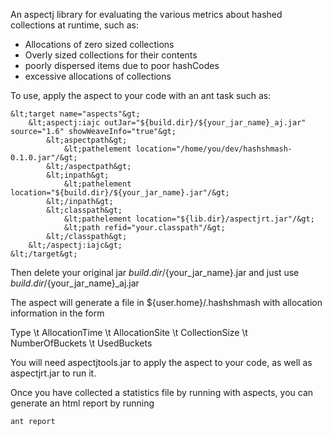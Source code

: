 An aspectj library for evaluating the various metrics about hashed collections at runtime, such as:
 * Allocations of zero sized collections
 * Overly sized collections for their contents
 * poorly dispersed items due to poor hashCodes
 * excessive allocations of collections
 
 
 To use, apply the aspect to your code with an ant task such as:
 

    &lt;target name="aspects"&gt;  
        &lt;aspectj:iajc outJar="${build.dir}/${your_jar_name}_aj.jar" source="1.6" showWeaveInfo="true"&gt;  
            &lt;aspectpath&gt;  
                &lt;pathelement location="/home/you/dev/hashshmash-0.1.0.jar"/&gt;  
            &lt;/aspectpath&gt;  
            &lt;inpath&gt;  
                &lt;pathelement location="${build.dir}/${your_jar_name}.jar"/&gt;  
            &lt;/inpath&gt;  
            &lt;classpath&gt;  
                &lt;pathelement location="${lib.dir}/aspectjrt.jar"/&gt;  
                &lt;path refid="your.classpath"/&gt;  
            &lt;/classpath&gt;  
        &lt;/aspectj:iajc&gt;  
    &lt;/target&gt;  


Then delete your original jar ${build.dir}/${your_jar_name}.jar and just use ${build.dir}/${your_jar_name}_aj.jar

The aspect will generate a file in ${user.home}/.hashshmash with allocation information in the form

Type \t AllocationTime \t AllocationSite \t CollectionSize \t NumberOfBuckets \t UsedBuckets

You will need aspectjtools.jar to apply the aspect to your code, as well as aspectjrt.jar to run it.


Once you have collected a statistics file by running with aspects, you can generate an html report by running

    ant report
    



 
